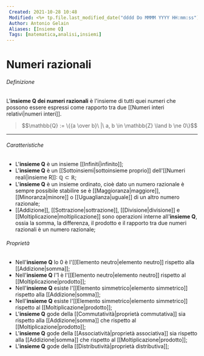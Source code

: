 ```yaml
---
 Created: 2021-10-28 10:48
 Modified: <%+ tp.file.last_modified_date("dddd Do MMMM YYYY HH:mm:ss") %>
 Author: Antonio Gelain
 Aliases: [Insieme Q]
 Tags: [matematica,analisi,insiemi]
---
```


# Numeri razionali

###### Definizione

L'**insieme Q dei numeri razionali** è l'insieme di tutti quei numeri che possono essere espressi come rapporto tra due [[Numeri interi relativi|numeri interi]].

> $$\mathbb{Q} := \{{a \over b}\ |\ a, b \in \mathbb{Z} \land b \ne 0\}$$

---

###### Caratteristiche

- L'**insieme Q** è un insieme [[Infiniti|infinito]];
- L'**insieme Q** è un [[Sottoinsiemi|sottoinsieme proprio]] dell'[[Numeri reali|insieme R]]: $\mathbb{Q} \subset \mathbb{R}$;
- L'**insieme Q** è un insieme ordinato, cioè dato un numero razionale è sempre possibile stabilire se è [[Maggioranza|maggiore]], [[Minoranza|minore]] o [[Uguaglianza|uguale]] di un altro numero razionale;
- [[Addizione]], [[Sottrazione|sottrazione]], [[Divisione|divisione]] e [[Moltiplicazione|moltiplicazione]] sono operazioni interne all'**insieme Q**, ossia la somma, la differenza, il prodotto e il rapporto tra due numeri razionali è un numero razionale;

###### Proprietà

- Nell'**insieme Q** lo 0 è l'[[Elemento neutro|elemento neutro]] rispetto alla [[Addizione|somma]];
- Nell'**insieme Q** l'1 è l'[[Elemento neutro|elemento neutro]] rispetto al [[Moltiplicazione|prodotto]];
- Nell'**insieme Q** esiste l'[[Elemento simmetrico|elemento simmetrico]] rispetto alla [[Addizione|somma]];
- Nell'**insieme Q** esiste l'[[Elemento simmetrico|elemento simmetrico]] rispetto al [[Moltiplicazione|prodotto]];
- L'**insieme Q** gode della [[Commutatività|proprietà commutativa]] sia rispetto alla [[Addizione|somma]] che rispetto al [[Moltiplicazione|prodotto]];
- L'**insieme Q** gode della [[Associatività|proprietà associativa]] sia rispetto alla [[Addizione|somma]] che rispetto al [[Moltiplicazione|prodotto]];
- L'**insieme Q** gode della [[Distributività|proprietà distributiva]];